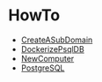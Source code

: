 # HowTo

- [CreateASubDomain](./CreateASubDomain.md)
- [DockerizePsqlDB](./DockerizePsqlDB.md)
- [NewComputer](./NewComputer.md)
- [PostgreSQL](./PostgreSQL.md)

